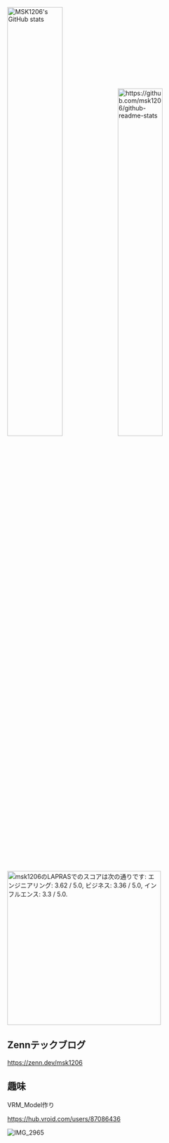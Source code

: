 <img alt="MSK1206's GitHub stats" src="https://github-readme-stats.vercel.app/api?username=msk1206&show_icons=true&theme=tokyonight" width="50%"><img alt="https://github.com/msk1206/github-readme-stats" src="https://github-readme-stats.vercel.app/api/top-langs/?username=msk1206&theme=tokyonight&layout=compact" width="45%">
<!--START_SECTION:lapras-card-->
<p ><a href="https://lapras.com/public/msk1206" target="_blank" rel="noopener noreferrer"><img alt="msk1206のLAPRASでのスコアは次の通りです: エンジニアリング: 3.62 / 5.0, ビジネス: 3.36 / 5.0, インフルエンス: 3.3 / 5.0." src="https://lapras-card-generator.vercel.app/api/svg?e=3.62&b=3.36&i=3.3&b1=%23232323&b2=%236d6d6d&i1=%23212121&i2=%23818181&l=ja" width="350" ></a></p>
<!--END_SECTION:lapras-card-->


## Zennテックブログ

https://zenn.dev/msk1206


## 趣味

VRM_Model作り

https://hub.vroid.com/users/87086436


![IMG_2965](https://github.com/MSK1206/MSK1206/assets/86665622/9f7b4b83-89e8-492e-94ca-da906e48fb4f)


